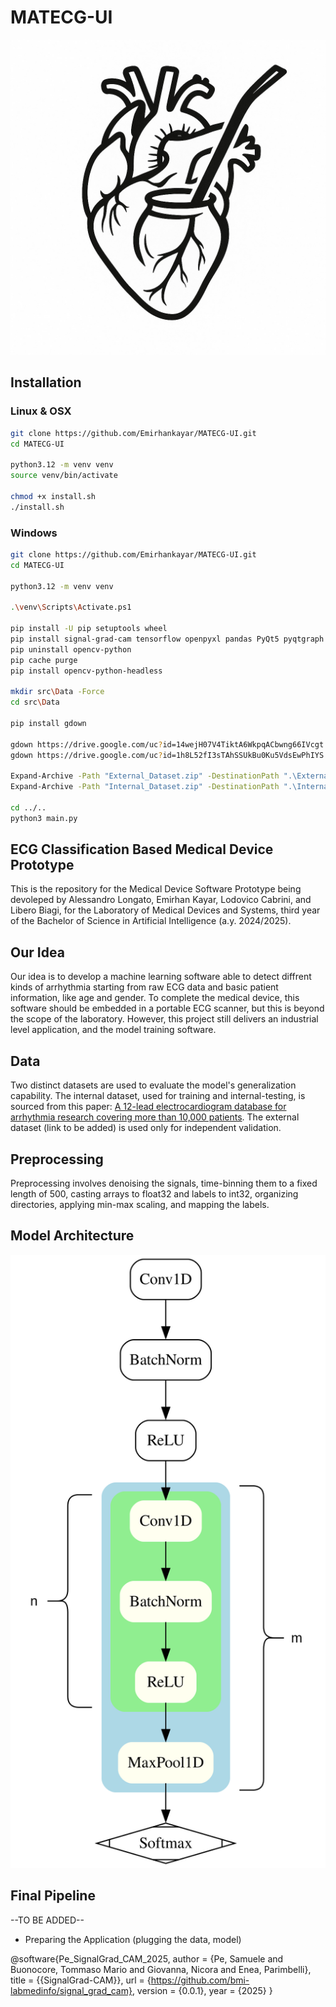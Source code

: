 # MATECG-UI
<p align="center">
  <img src="src/icons/appicon.png" alt="App Icon" width="600"/>
</p>

## Installation
### Linux & OSX
```sh
git clone https://github.com/Emirhankayar/MATECG-UI.git
cd MATECG-UI

python3.12 -m venv venv
source venv/bin/activate

chmod +x install.sh
./install.sh
```
### Windows
```sh
git clone https://github.com/Emirhankayar/MATECG-UI.git
cd MATECG-UI

python3.12 -m venv venv

.\venv\Scripts\Activate.ps1

pip install -U pip setuptools wheel
pip install signal-grad-cam tensorflow openpyxl pandas PyQt5 pyqtgraph pyqt-svg-button absresgetter scikit-learn matplotlib
pip uninstall opencv-python
pip cache purge
pip install opencv-python-headless

mkdir src\Data -Force
cd src\Data

pip install gdown

gdown https://drive.google.com/uc?id=14wejH07V4TiktA6WkpqACbwng66IVcgt
gdown https://drive.google.com/uc?id=1h8L52fI3sTAhSSUkBu0Ku5VdsEwPhIYS

Expand-Archive -Path "External_Dataset.zip" -DestinationPath ".\External_Dataset"
Expand-Archive -Path "Internal_Dataset.zip" -DestinationPath ".\Internal_Dataset"

cd ../..
python3 main.py

```
## ECG Classification Based Medical Device Prototype
This is the repository for the Medical Device Software Prototype being devoleped by Alessandro Longato, Emirhan Kayar, Lodovico Cabrini, and Libero Biagi, for the Laboratory of Medical Devices and Systems, third year of the Bachelor of Science in Artificial Intelligence (a.y. 2024/2025).

## Our Idea
Our idea is to develop a machine learning software able to detect diffrent kinds of arrhythmia starting from raw ECG data and basic patient information, like age and gender. To complete the medical device, this software should be embedded in a portable ECG scanner, but this is beyond the scope of the laboratory. However, this project still delivers an industrial level application, and the model training software.

## Data
Two distinct datasets are used to evaluate the model's generalization capability. The internal dataset, used for training and internal-testing, is sourced from this paper: [A 12-lead electrocardiogram database for arrhythmia research covering more than 10,000 patients](https://www.nature.com/articles/s41597-020-0386-x). The external dataset (link to be added) is used only for independent validation.

## Preprocessing
Preprocessing involves denoising the signals, time-binning them to a fixed length of 500, casting arrays to float32 and labels to int32, organizing directories, applying min-max scaling, and mapping the labels.

## Model Architecture  
<p align="center">
  <img src="src/Models/architecture.svg" alt="Model Architecture" width="600"/>
</p>

## Final Pipeline
--TO BE ADDED--
- Preparing the Application (plugging the data, model)

@software{Pe_SignalGrad_CAM_2025,
  author = {Pe, Samuele and Buonocore, Tommaso Mario and Giovanna, Nicora and Enea, Parimbelli},
  title = {{SignalGrad-CAM}},
  url = {https://github.com/bmi-labmedinfo/signal_grad_cam},
  version = {0.0.1},
  year = {2025}
}


